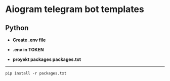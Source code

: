 # Aiogram telegram bot templates 
## Python

* **Create .env file**

* **.env in TOKEN**

* **proyekt packages packages.txt**
___

    pip install -r packages.txt
